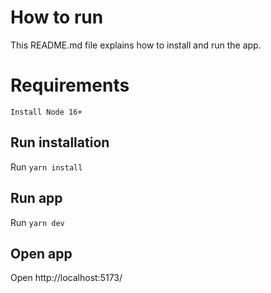 # How to run

This README.md file explains how to install and run the app.

# Requirements

    Install Node 16+

## Run installation

Run ```yarn install```

## Run app

Run ```yarn dev```

## Open app

Open http://localhost:5173/